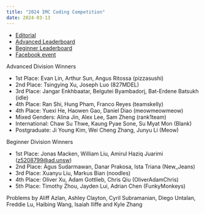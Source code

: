 ```yaml
---
title: "2024 IMC Coding Competition"
date: 2024-03-13
---
```


<!--more-->
- [Editorial](editorial.pdf)
- [Advanced Leaderboard](advanced_leaderboard)
- [Beginner Leaderboard](beginner_leaderboard)
- [Facebook event](https://www.facebook.com/events/1106870833796065/)

Advanced Division Winners

- 1st Place: Evan Lin, Arthur Sun, Angus Ritossa (pizzasushi)
- 2nd Place: Tsingying Xu, Joseph Luo (827MDEL)
- 3rd Place: Jangar Enkhbaatar, Belgutei Byambadorj, Bat-Erdene Batsukh (idle)
- 4th Place: Ran Shi, Hung Pham, Franco Reyes (teamskelly)
- 4th Place: Yuexi He, Haowen Gao, Daniel Diao (meowmeowmeow)
- Mixed Genders: Alina Jin, Alex Lee, Sam Zheng (rank1team)
- International: Chaw Su Thwe, Kaung Pyae Sone, Su Myat Mon (Blank)
- Postgraduate: Ji Young Kim, Wei Cheng Zhang, Junyu Li (Meow)

Beginner Division Winners

- 1st Place: Jonas Macken, William Liu, Amirul Haziq Juarimi (z5208799@ad.unsw)
- 2nd Place: Agus Sudarmawan, Danar Prakosa, Ista Triana (New\_Jeans)
- 3rd Place: Xuanyu Liu, Markus Bian (noodles)
- 4th Place: Oliver Xu, Adam Gottlieb, Chris Qiu (OliverAdamChris)
- 5th Place: Timothy Zhou, Jayden Lui, Adrian Chen (FunkyMonkeys)

Problems by Aliff Azlan, Ashley Clayton, Cyril Subramanian, Diego Untalan, Freddie Lu, Haibing Wang, Isaiah Iliffe and Kyle Zhang